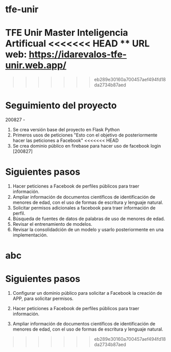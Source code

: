 # tfe-unir
TFE Unir Master Inteligencia Artificual
<<<<<<< HEAD
** URL web: https://idarevalos-tfe-unir.web.app/
=======
>>>>>>> eb289e30160a700457aef494fd18da2734b87aed

# Seguimiento del proyecto
200827 - 
1. Se crea versión base del proyecto en Flask Python 
2. Primeros usos de peticiones "Esto con el objetivo de posteriormente hacer las peticiones a Facebook"
<<<<<<< HEAD
3. Se crea dominio público en firebase para hacer uso de facebook login [200827]

# Siguientes pasos


1. Hacer peticiones a Facebook de perfiles públicos para traer información.
2. Ampliar información de documentos científicos de identificación de menores de edad, con el uso de formas de escritura y lenguaje natural.
3. Solicitar permisos adicionales a facebook para traer información de perfil.
4. Búsqueda de fuentes de datos de palabras de uso de menores de edad.
5. Revisar el entrenamiento de modelos.
6. Revisar la consolidadción de un modelo y usarlo posteriormente en una implementación.

abc
=======

# Siguientes pasos

1. Configurar un dominio público para solicitar a Facebook la creación de APP, para solicitar permisos.
2. Hacer peticiones a Facebook de perfiles públicos para traer información.

3. Ampliar información de documentos científicos de identificación de menores de edad, con el uso de formas de escritura y lenguaje natural.
>>>>>>> eb289e30160a700457aef494fd18da2734b87aed
